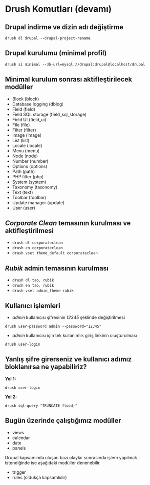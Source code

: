 # Drush Komutları (devamı)

## Drupal indirme ve dizin adı değiştirme

`drush dl drupal --drupal-project-rename`

## Drupal kurulumu (minimal profil)

`drush si minimal --db-url=mysql://drupal:drupal@localhost/drupal`

## Minimal kurulum sonrası aktifleştirilecek modüller

* Block (block) 
* Database logging (dblog) 
* Field (field)  
* Field SQL storage (field_sql_storage)
* Field UI (field_ui)
* File (file)
* Filter (filter) 
* Image (image)  
* List (list)  
* Locale (locale)  
* Menu (menu)  
* Node (node)
* Number (number)  
* Options (options) 
* Path (path)
* PHP filter (php)    
* System (system)   
* Taxonomy (taxonomy)   
* Text (text) 
* Toolbar (toolbar)    
* Update manager (update)    
* User (user) 

## *Corporate Clean* temasının kurulması ve aktifleştirilmesi

* `drush dl corporateclean`
* `drush en corporateclean`
* `drush vset theme_default corporateclean`

## *Rubik* admin temasının kurulması

* `drush dl tao, rubik`
* `drush en tao, rubik`
* `drush vset admin_theme rubik`

## Kullanıcı işlemleri

* *admin* kullanıcısı şifresinin *12345* şeklinde değiştirilmesi

```
drush user-password admin --password="12345"
```

* *admin* kullanıcısı için tek kullanımlık giriş linkinin oluşturulması

```
drush user-login
```

## Yanlış şifre girerseniz ve kullanıcı adımız bloklanırsa ne yapabiliriz?

**Yol 1:**

`drush user-login`

**Yol 2:**

`drush sql-query "TRUNCATE flood;"`

## Bugün üzerinde çalıştığımız modüller

* views
* calendar
* date
* panels

Drupal kapsamında oluşan bazı olaylar sonrasında işlem yapılmak istendiğinde ise aşağıdaki modüller denenebilir.

* trigger
* rules (oldukça kapsamlıdır)

